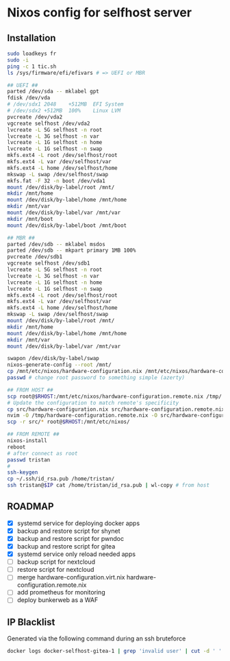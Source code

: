 # Nixos config for selfhost server

## Installation

```bash
sudo loadkeys fr
sudo -i 
ping -c 1 tic.sh
ls /sys/firmware/efi/efivars # => UEFI or MBR

## UEFI ##
parted /dev/sda -- mklabel gpt
fdisk /dev/vda
# /dev/sdx1	2048	+512MB	EFI System
# /dev/sdx2	+512MB	100%	Linux LVM
pvcreate /dev/vda2
vgcreate selfhost /dev/vda2
lvcreate -L 5G selfhost -n root
lvcreate -L 3G selfhost -n var
lvcreate -L 1G selfhost -n home
lvcreate -L 1G selfhost -n swap
mkfs.ext4 -L root /dev/selfhost/root
mkfs.ext4 -L var /dev/selfhost/var
mkfs.ext4 -L home /dev/selfhost/home
mkswap -L swap /dev/selfhost/swap
mkfs.fat -F 32 -n boot /dev/vda1
mount /dev/disk/by-label/root /mnt/
mkdir /mnt/home
mount /dev/disk/by-label/home /mnt/home
mkdir /mnt/var
mount /dev/disk/by-label/var /mnt/var
mkdir /mnt/boot
mount /dev/disk/by-label/boot /mnt/boot

## MBR ##
parted /dev/sdb -- mklabel msdos
parted /dev/sdb -- mkpart primary 1MB 100%
pvcreate /dev/sdb1
vgcreate selfhost /dev/sdb1
lvcreate -L 5G selfhost -n root
lvcreate -L 3G selfhost -n var
lvcreate -L 1G selfhost -n home
lvcreate -L 1G selfhost -n swap
mkfs.ext4 -L root /dev/selfhost/root
mkfs.ext4 -L var /dev/selfhost/var
mkfs.ext4 -L home /dev/selfhost/home
mkswap -L swap /dev/selfhost/swap
mount /dev/disk/by-label/root /mnt/
mkdir /mnt/home
mount /dev/disk/by-label/home /mnt/home
mkdir /mnt/var
mount /dev/disk/by-label/var /mnt/var

swapon /dev/disk/by-label/swap
nixos-generate-config --root /mnt/
cp /mnt/etc/nixos/hardware-configuration.nix /mnt/etc/nixos/hardware-configuration.remote.nix
passwd # change root password to something simple (azerty)

## FROM HOST ##
scp root@$RHOST:/mnt/etc/nixos/hardware-configuration.remote.nix /tmp/
# Update the configuration to match remote's specificity
cp src/hardware-configuration.nix src/hardware-configuration.remote.nix
nvim -O /tmp/hardware-configuration.remote.nix -O src/hardware-configuration.remote.nix
scp -r src/* root@$RHOST:/mnt/etc/nixos/

## FROM REMOTE ##
nixos-install
reboot
# after connect as root
passwd tristan
# 
ssh-keygen
cp ~/.ssh/id_rsa.pub /home/tristan/
ssh tristan@$IP cat /home/tristan/id_rsa.pub | wl-copy # from host
```

## ROADMAP

* [x] systemd service for deploying docker apps
* [x] backup and restore script for shynet
* [x] backup and restore script for pwndoc
* [x] backup and restore script for gitea
* [x] systemd service only reload needed apps
* [ ] backup script for nextcloud
* [ ] restore script for nextcloud
* [ ] merge hardware-configuration.virt.nix hardware-configuration.remote.nix 
* [ ] add prometheus for monitoring
* [ ] deploy bunkerweb as a WAF

## IP Blacklist 

Generated via the following command during an ssh bruteforce

```bash
docker logs docker-selfhost-gitea-1 | grep 'invalid user' | cut -d ' ' -f 6 | sort -u | tee /tmp/blacklist
```
